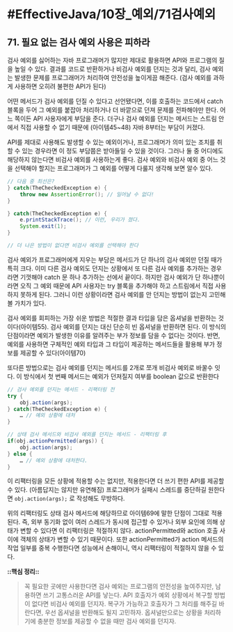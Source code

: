 # #EffectiveJava/10장_예외/71검사예외


## 71. 필요 없는 검사 예외 사용은 피하라


검사 예외를 싫어하는 자바 프로그래머가 많지만 제대로 활용하면 API와 프로그램의 질을 높일 수 있다. 결과를 코드로 반환하거나 비검사 예외를 던지는 것과 달리, 검사 예외는 발생한 문제를 프로그래머가 처리하여 안전성을 높이게끔 해준다. (검사 예외를 과하게 사용하면 오히려 불편한 API가 된다)

어떤 메서드가 검사 예외를 던질 수 있다고 선언됐다면, 이를 호출하는 코드에서 catch 블록을 두어 그 예외를 붙잡아 처리하거나 더 바깥으로 던져 문제를 전파해야만 한다. 어느 쪽이든 API 사용자에게 부담을 준다. 더구나 검사 예외를 던지는 메서드는 스트림 안에서 직접 사용할 수 없기 때문에 (아이템45~48) 자바 8부터는 부담이 커졌다.

API를 제대로 사용해도 발생할 수 있는 예외이거나, 프로그래머가 의미 있는 조치를 취할 수 있는 경우라면 이 정도 부담쯤은 받아들일 수 있을 것이다. 그러나 둘 중 어디에도 해당하지 않는다면 비검사 예외를 사용하는게 좋다. 검사 예외와 비검사 예외 중 어느 것을 선택해야 할지는 프로그래머가 그 예외를 어떻게 다룰지 생각해 보면 알수 있다.

```java
// 다음 중 최선은?
} catch(TheCheckedException e) {
	throw new AssertionError(); // 일어날 수 없다!
} 

} catch(TheCheckedException e) {
	e.printStackTrace(); // 이런, 우리가 졌다.
	System.exit(1);
}

// 더 나은 방법이 없다면 비검사 예외를 선택해야 한다
```


검사 예외가 프로그래머에게 지우는 부담은 메서드가 단 하나의 검사 예외만 던질 때가 특히 크다. 이미 다른 검사 예외도 던지는 상황에서 또 다른 검사 예외를 추가하는 경우라면 기껏해야 catch 문 하나 추가하는 선에서 끝이다. 하지만 검사 예외가 단 하나뿐이라면 오직 그 예외 때문에 API 사용자는 try 블록을 추가해야 하고 스트림에서 직접 사용하지 못하게 된다. 그러니 이런 상황이라면 검사 예외를 안 던지는 방법이 없는지 고민해볼 가치가 있다.

검사 예외를 회피하는 가장 쉬운 방법은 적절한 결과 타입을 담은 옵셔널을 반환하는 것이다(아이템55). 검사 예외를 던지는 대신 단순히 빈 옵셔널을 반환하면 된다. 이 방식의 단점이라면 예외가 발생한 이유를 알려주는 부가 정보를 담을 수 없다는 것이다. 반면, 예외를 사용하면 구체적인 예외 타입과 그 타입이 제공하는 메서드들을 활용해 부가 정보를 제공할 수 있다(아이템70)

 또다른 방법으로는 검사 예외를 던지는 메서드를 2개로 쪼개 비검사 예외로 바꿀수 잇다. 이 방식에서 첫 번째 메서드는 예외가 던져질지 여부를 boolean 값으로 반환한다

```java
// 검사 예외를 던지는 메서드 - 리팩터링 전
try {
	obj.action(args);
} catch(TheCheckedException e) {
	… // 예외 상황에 대처
}

// 상태 검사 메서드와 비검사 예외를 던지는 메서드 - 리팩터링 후
if(obj.actionPermitted(args)) {
	obj.action(args);
} else {
	… // 예외 상황에 대처한다.
}
```

이 리팩터링을 모든 상황에 적용할 수는 없지만, 적용한다면 더 쓰기 편한 API를 제공할 수 있다. (아름답지는 않지만 유연해짐) 프로그래머가 실패시 스레드를 중단하길 원한다면 `obj.action(args);` 로 작성해도 무방하다.

위의 리팩터링도 상태 검사 메서드에 해당하므로 아이템69에 말한 단점이 그대로 적용된다. 즉, 외부 동기화 없이 여러 스레드가 동시에 접근할 수 있거나 외부 요인에 의해 상태가 변할 수 있다면 이 리팩터링은 적절하지 않다. actionPermitted와 action 호출 사이에 객체의 상태가 변할 수 있기 때문이다. 또한 actionPermitted가 action 메서드의 작업 일부를 중복 수행한다면 성능에서 손해이니, 역시 리팩터링이 적절하지 않을 수 있다.


**::핵심 정리::** 

> 꼭 필요한 곳에만 사용한다면 검사 예외는 프로그램의 안전성을 높여주지만, 남용하면 쓰기 고통스러운 API를 낳는다. API 호출자가 예외 상황에서 복구할 방법이 없다면 비검사 예외를 던지자. 복구가 가능하고 호출자가 그 처리를 해주길 바란다면, 우선 옵셔널을 반환해도 될지 고민하자. 옵셔널만으로는 상황을 처리하기에 충분한 정보를 제공할 수 없을 때만 검사 예외를 던지자.






